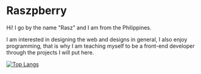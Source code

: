 # Raszpberry

Hi! I go by the name "Rasz" and I am from the Philippines.

I am interested in designing the web and designs in general, I also enjoy programming, that is why 
I am teaching myself to be a front-end developer through the projects I will put here.

[![Top Langs](https://github-readme-stats.vercel.app/api/top-langs/?username=raszpberry&layout=compact&theme=radical)](https://github.com/anuraghazra/github-readme-stats)
